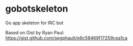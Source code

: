 # gobotskeleton
Go app skeleton for IRC bot

Based on Gist by Ryan Paul: https://gist.github.com/segphault/e6c58469f17259cea1ca

